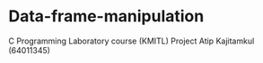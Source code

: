 # Data-frame-manipulation
C Programming Laboratory course (KMITL) Project
Atip Kajitamkul (64011345)
